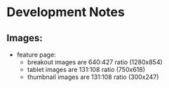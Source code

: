 # Development Notes

## Images:

- feature page: 
    - breakout images are 640:427 ratio (1280x854)
    - tablet images are 131:108 ratio (750x618)
    - thumbnail images are 131:108 ratio (300x247)
